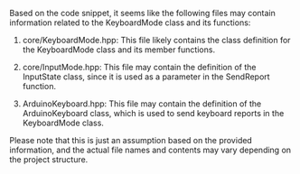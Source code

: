 Based on the code snippet, it seems like the following files may contain information related to the KeyboardMode class and its functions:

1. core/KeyboardMode.hpp: This file likely contains the class definition for the KeyboardMode class and its member functions.

2. core/InputMode.hpp: This file may contain the definition of the InputState class, since it is used as a parameter in the SendReport function.

3. ArduinoKeyboard.hpp: This file may contain the definition of the ArduinoKeyboard class, which is used to send keyboard reports in the KeyboardMode class.

Please note that this is just an assumption based on the provided information, and the actual file names and contents may vary depending on the project structure.